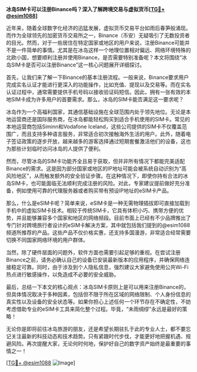 **冰岛SIM卡可以注册Binance吗？深入了解跨境交易与虚拟货币[[TG💪+ @esim1088](https://t.me/s/esim1088)]**

近年来，随着全球数字化经济的迅猛发展，虚拟货币交易平台如雨后春笋般涌现。而作为全球领先的加密货币交易所之一，Binance（币安）无疑吸引了无数投资者的目光。然而，对于一些居住在特定国家或地区的用户来说，注册Binance可能并不是一件简单的事情。尤其是在冰岛这样一个地理位置相对偏远、网络环境特殊的北欧小国，想要顺利注册并使用Binance，是否需要特别准备呢？本文将围绕“冰岛SIM卡是否可以注册Binance”这一核心问题展开详细探讨。

首先，让我们来了解一下Binance的基本注册流程。一般来说，Binance要求用户完成实名认证才能进行更深入的功能操作，比如充值、提现以及交易等。而在实名认证过程中，通常需要提供手机号码以接收验证码短信。因此，拥有一张有效的本地SIM卡成为许多用户的首要需求。那么，冰岛的SIM卡能否满足这一要求呢？

冰岛作为一个高福利国家，其通信基础设施在全球范围内处于领先地位。无论是本地运营商还是国际服务商，在冰岛都能轻松购买到适合手机使用的SIM卡。常见的本地运营商包括Siminn和Vodafone Iceland，这些公司提供的SIM卡不仅覆盖范围广，而且支持多种语言服务，非常适合初次接触海外生活的用户。此外，随着电子签证政策的逐步开放，越来越多的游客选择通过短期套餐激活他们的设备，这也为那些计划临时访问冰岛的人提供了便利。

然而，尽管冰岛的SIM卡功能齐全且易于获取，但并非所有情况下都能完美适配Binance的需求。这是因为部分国家或地区的IP地址可能会被系统自动识别为“高风险地区”，从而触发额外的安全验证步骤。在这种情况下，即使你持有合法的冰岛SIM卡，也可能面临无法顺利完成注册的风险。对此，专家建议提前做好充分准备，例如使用可靠的代理服务器或者购买带有预设IP地址的eSIM卡产品。

那么，什么是eSIM卡呢？简单来说，eSIM卡是一种无需物理插拔即可直接加载到手机中的虚拟SIM卡技术。相较于传统SIM卡，它具有体积小巧、携带方便的优势，并且能够兼容多个国家和地区的网络频段。目前市面上已经有不少品牌推出了专门针对跨境旅行者设计的eSIM卡解决方案，其中就包括我们提到的@esim1088频道所推荐的产品。这些产品不仅价格实惠，还支持多国漫游，非常适合经常需要切换不同国家网络环境的用户群体。

当然，除了硬件层面的问题外，软件方面也需要引起足够的重视。在尝试注册Binance之前，请务必确认自己的设备已安装最新版本的应用程序，并确保网络连接稳定可靠。同时，由于涉及到个人隐私信息，强烈建议大家避免使用公共Wi-Fi热点进行敏感操作，以免造成不必要的安全威胁。

最后，总结一下本文的核心观点：冰岛SIM卡原则上是可以用来注册Binance的，但具体情况取决于多种因素，包括但不限于所在区域的网络限制、个人身份信息的真实性以及设备的安全状态等。如果你担心上述任何一个环节存在不确定性，不妨考虑借助专业的eSIM卡工具来简化整个过程。毕竟，“未雨绸缪”永远是最好的策略！

无论你是即将前往冰岛旅游的朋友，还是希望长期驻扎于此的专业人士，都不要忘记关注最新的科技动态和技术趋势。只有紧跟时代步伐，才能更好地把握机遇、规避风险。再次提醒大家，无论何时何地，保护好自己的数字资产始终是最重要的事情之一！

[[TG💪+ @esim1088](https://t.me/s/esim1088) ![Image](https://i.postimg.cc/4NQfJmqS/Snipaste-2025-05-13-00-14-12.png)]